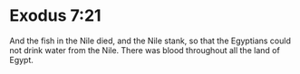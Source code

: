 # Exodus 7:21

And the fish in the Nile died, and the Nile stank, so that the Egyptians could not drink water from the Nile. There was blood throughout all the land of Egypt.
